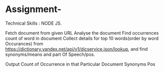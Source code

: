 # Assignment-
Technical Skills : NODE JS.

Fetch document from given URL
Analyse the document 
Find occurrences count of word in document
Collect details for top 10 words(order by word Occurances) from https://dictionary.yandex.net/api/v1/dicservice.json/lookup, and find  synonyms/means and  part Of Speech/pos.

Output 
Count of Occurrence in that Particular Document
Synonyms
Pos
